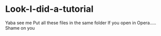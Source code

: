 # Look-I-did-a-tutorial
Yaba see me
Put all these files in the same folder
If you open in Opera..... Shame on you
